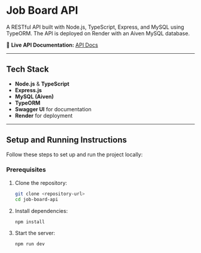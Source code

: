 # Job Board API

A RESTful API built with Node.js, TypeScript, Express, and MySQL using TypeORM. The API is deployed on Render with an Aiven MySQL database.

🔗 **Live API Documentation:** [API Docs](https://job-board-backend-0wx0.onrender.com/api-docs/)

---

## Tech Stack

- **Node.js** & **TypeScript**
- **Express.js**
- **MySQL (Aiven)**
- **TypeORM**
- **Swagger UI** for documentation
- **Render** for deployment

---

## Setup and Running Instructions

Follow these steps to set up and run the project locally:

### Prerequisites
1. Clone the repository:
   ```bash
   git clone <repository-url>
   cd job-board-api
2. Install dependencies:
   ```bash
   npm install
3. Start the server:
   ```bash
   npm run dev
